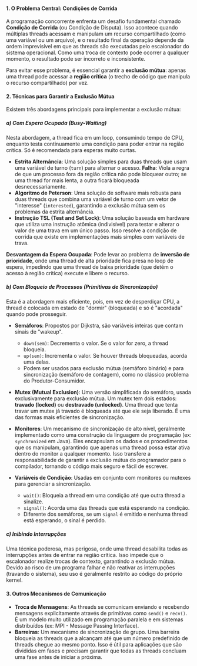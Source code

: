 #### **1. O Problema Central: Condições de Corrida**

A programação concorrente enfrenta um desafio fundamental chamado **Condição de Corrida** (ou Condição de Disputa). Isso acontece quando múltiplas threads acessam e manipulam um recurso compartilhado (como uma variável ou um arquivo), e o resultado final da operação depende da ordem imprevisível em que as threads são executadas pelo escalonador do sistema operacional. Como uma troca de contexto pode ocorrer a qualquer momento, o resultado pode ser incorreto e inconsistente.

Para evitar esse problema, é essencial garantir a **exclusão mútua**: apenas uma thread pode acessar a **região crítica** (o trecho de código que manipula o recurso compartilhado) por vez.

#### **2. Técnicas para Garantir a Exclusão Mútua**

Existem três abordagens principais para implementar a exclusão mútua:

##### **a) Com Espera Ocupada (Busy-Waiting)**

Nesta abordagem, a thread fica em um loop, consumindo tempo de CPU, enquanto testa continuamente uma condição para poder entrar na região crítica. Só é recomendada para esperas muito curtas.

- **Estrita Alternância**: Uma solução simples para duas threads que usam uma variável de turno (`turn`) para alternar o acesso. **Falha**: Viola a regra de que um processo fora da região crítica não pode bloquear outro; se uma thread for mais lenta, a outra ficará bloqueada desnecessariamente.
- **Algoritmo de Peterson**: Uma solução de software mais robusta para duas threads que combina uma variável de turno com um vetor de "interesse" (`interested`), garantindo a exclusão mútua sem os problemas da estrita alternância.
- **Instrução TSL (Test and Set Lock)**: Uma solução baseada em hardware que utiliza uma instrução atômica (indivisível) para testar e alterar o valor de uma trava em um único passo. Isso resolve a condição de corrida que existe em implementações mais simples com variáveis de trava.

**Desvantagem da Espera Ocupada**: Pode levar ao problema de **inversão de prioridade**, onde uma thread de alta prioridade fica presa no loop de espera, impedindo que uma thread de baixa prioridade (que detém o acesso à região crítica) execute e libere o recurso.

##### **b) Com Bloqueio de Processos (Primitivas de Sincronização)**

Esta é a abordagem mais eficiente, pois, em vez de desperdiçar CPU, a thread é colocada em estado de "dormir" (bloqueada) e só é "acordada" quando pode prosseguir.

- **Semáforos**: Propostos por Dijkstra, são variáveis inteiras que contam sinais de "wakeup".
    
    - `down(sem)`: Decrementa o valor. Se o valor for zero, a thread bloqueia.
    - `up(sem)`: Incrementa o valor. Se houver threads bloqueadas, acorda uma delas.
    - Podem ser usados para exclusão mútua (semáforo binário) e para sincronização (semáforo de contagem), como no clássico problema do Produtor-Consumidor.
    
- **Mutex (Mutual Exclusion)**: Uma versão simplificada do semáforo, usada exclusivamente para exclusão mútua. Um mutex tem dois estados: **travado (locked)** ou **destravado (unlocked)**. Uma thread que tenta travar um mutex já travado é bloqueada até que ele seja liberado. É uma das formas mais eficientes de sincronização.

- **Monitores**: Um mecanismo de sincronização de alto nível, geralmente implementado como uma construção da linguagem de programação (ex: `synchronized` em Java). Eles encapsulam os dados e os procedimentos que os manipulam, garantindo que apenas uma thread possa estar ativa dentro do monitor a qualquer momento. Isso transfere a responsabilidade de garantir a exclusão mútua do programador para o compilador, tornando o código mais seguro e fácil de escrever.

- **Variáveis de Condição**: Usadas em conjunto com monitores ou mutexes para gerenciar a sincronização.
    
    - `wait()`: Bloqueia a thread em uma condição até que outra thread a sinalize.
    - `signal()`: Acorda uma das threads que está esperando na condição.
    - Diferente dos semáforos, se um `signal` é emitido e nenhuma thread está esperando, o sinal é perdido.

##### **c) Inibindo Interrupções**

Uma técnica poderosa, mas perigosa, onde uma thread desabilita todas as interrupções antes de entrar na região crítica. Isso impede que o escalonador realize trocas de contexto, garantindo a exclusão mútua. Devido ao risco de um programa falhar e não reativar as interrupções (travando o sistema), seu uso é geralmente restrito ao código do próprio kernel.

#### **3. Outros Mecanismos de Comunicação**

- **Troca de Mensagens**: As threads se comunicam enviando e recebendo mensagens explicitamente através de primitivas como `send()` e `recv()`. É um modelo muito utilizado em programação paralela e em sistemas distribuídos (ex: MPI - Message Passing Interface).
- **Barreiras**: Um mecanismo de sincronização de grupo. Uma barreira bloqueia as threads que a alcançam até que um número predefinido de threads chegue ao mesmo ponto. Isso é útil para aplicações que são divididas em fases e precisam garantir que todas as threads concluam uma fase antes de iniciar a próxima.